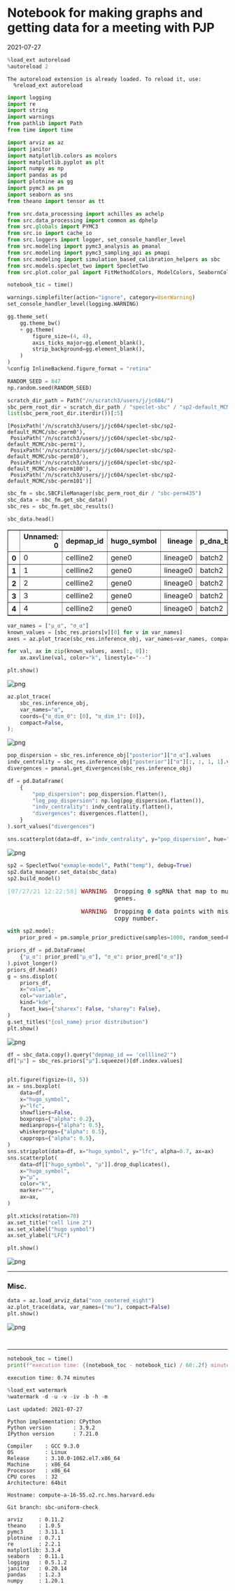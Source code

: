 # Notebook for making graphs and getting data for a meeting with PJP

2021-07-27

```python
%load_ext autoreload
%autoreload 2
```

    The autoreload extension is already loaded. To reload it, use:
      %reload_ext autoreload

```python
import logging
import re
import string
import warnings
from pathlib import Path
from time import time

import arviz as az
import janitor
import matplotlib.colors as mcolors
import matplotlib.pyplot as plt
import numpy as np
import pandas as pd
import plotnine as gg
import pymc3 as pm
import seaborn as sns
from theano import tensor as tt
```

```python
from src.data_processing import achilles as achelp
from src.data_processing import common as dphelp
from src.globals import PYMC3
from src.io import cache_io
from src.loggers import logger, set_console_handler_level
from src.modeling import pymc3_analysis as pmanal
from src.modeling import pymc3_sampling_api as pmapi
from src.modeling import simulation_based_calibration_helpers as sbc
from src.models.speclet_two import SpecletTwo
from src.plot.color_pal import FitMethodColors, ModelColors, SeabornColor
```

```python
notebook_tic = time()

warnings.simplefilter(action="ignore", category=UserWarning)
set_console_handler_level(logging.WARNING)

gg.theme_set(
    gg.theme_bw()
    + gg.theme(
        figure_size=(4, 4),
        axis_ticks_major=gg.element_blank(),
        strip_background=gg.element_blank(),
    )
)
%config InlineBackend.figure_format = "retina"

RANDOM_SEED = 847
np.random.seed(RANDOM_SEED)
```

```python
scratch_dir_path = Path("/n/scratch3/users/j/jc604/")
sbc_perm_root_dir = scratch_dir_path / "speclet-sbc" / "sp2-default_MCMC"
list(sbc_perm_root_dir.iterdir())[:5]
```

    [PosixPath('/n/scratch3/users/j/jc604/speclet-sbc/sp2-default_MCMC/sbc-perm0'),
     PosixPath('/n/scratch3/users/j/jc604/speclet-sbc/sp2-default_MCMC/sbc-perm1'),
     PosixPath('/n/scratch3/users/j/jc604/speclet-sbc/sp2-default_MCMC/sbc-perm10'),
     PosixPath('/n/scratch3/users/j/jc604/speclet-sbc/sp2-default_MCMC/sbc-perm100'),
     PosixPath('/n/scratch3/users/j/jc604/speclet-sbc/sp2-default_MCMC/sbc-perm101')]

```python
sbc_fm = sbc.SBCFileManager(sbc_perm_root_dir / "sbc-perm435")
sbc_data = sbc_fm.get_sbc_data()
sbc_res = sbc_fm.get_sbc_results()
```

```python
sbc_data.head()
```

<div>
<style scoped>
    .dataframe tbody tr th:only-of-type {
        vertical-align: middle;
    }

    .dataframe tbody tr th {
        vertical-align: top;
    }

    .dataframe thead th {
        text-align: right;
    }
</style>
<table border="1" class="dataframe">
  <thead>
    <tr style="text-align: right;">
      <th></th>
      <th>Unnamed: 0</th>
      <th>depmap_id</th>
      <th>hugo_symbol</th>
      <th>lineage</th>
      <th>p_dna_batch</th>
      <th>screen</th>
      <th>sgrna_target_chr</th>
      <th>sgrna</th>
      <th>copy_number</th>
      <th>rna_expr</th>
      <th>is_mutated</th>
      <th>lfc</th>
    </tr>
  </thead>
  <tbody>
    <tr>
      <th>0</th>
      <td>0</td>
      <td>cellline2</td>
      <td>gene0</td>
      <td>lineage0</td>
      <td>batch2</td>
      <td>broad</td>
      <td>Chr2</td>
      <td>gene0_sgrna0</td>
      <td>1.037115</td>
      <td>11.477938</td>
      <td>False</td>
      <td>-0.814870</td>
    </tr>
    <tr>
      <th>1</th>
      <td>1</td>
      <td>cellline2</td>
      <td>gene0</td>
      <td>lineage0</td>
      <td>batch2</td>
      <td>broad</td>
      <td>Chr2</td>
      <td>gene0_sgrna1</td>
      <td>1.037115</td>
      <td>11.477938</td>
      <td>False</td>
      <td>-0.991025</td>
    </tr>
    <tr>
      <th>2</th>
      <td>2</td>
      <td>cellline2</td>
      <td>gene0</td>
      <td>lineage0</td>
      <td>batch2</td>
      <td>broad</td>
      <td>Chr2</td>
      <td>gene0_sgrna2</td>
      <td>1.037115</td>
      <td>11.477938</td>
      <td>False</td>
      <td>-1.015043</td>
    </tr>
    <tr>
      <th>3</th>
      <td>3</td>
      <td>cellline2</td>
      <td>gene0</td>
      <td>lineage0</td>
      <td>batch2</td>
      <td>broad</td>
      <td>Chr2</td>
      <td>gene0_sgrna3</td>
      <td>1.037115</td>
      <td>11.477938</td>
      <td>False</td>
      <td>-0.619699</td>
    </tr>
    <tr>
      <th>4</th>
      <td>4</td>
      <td>cellline2</td>
      <td>gene0</td>
      <td>lineage0</td>
      <td>batch2</td>
      <td>broad</td>
      <td>Chr2</td>
      <td>gene0_sgrna4</td>
      <td>1.037115</td>
      <td>11.477938</td>
      <td>False</td>
      <td>-1.134367</td>
    </tr>
  </tbody>
</table>
</div>

```python
var_names = ["μ_α", "σ_α"]
known_values = [sbc_res.priors[v][0] for v in var_names]
axes = az.plot_trace(sbc_res.inference_obj, var_names=var_names, compact=False)

for val, ax in zip(known_values, axes[:, 0]):
    ax.axvline(val, color="k", linestyle="--")

plt.show()
```

![png](090_005_sp2-sbc-for-meeting_files/090_005_sp2-sbc-for-meeting_8_0.png)

```python
az.plot_trace(
    sbc_res.inference_obj,
    var_names="α",
    coords={"α_dim_0": [0], "α_dim_1": [0]},
    compact=False,
);
```

![png](090_005_sp2-sbc-for-meeting_files/090_005_sp2-sbc-for-meeting_9_0.png)

```python
pop_dispersion = sbc_res.inference_obj["posterior"]["σ_α"].values
indv_centrality = sbc_res.inference_obj["posterior"]["α"][:, :, 1, 1].values.squeeze()
divergences = pmanal.get_divergences(sbc_res.inference_obj)

df = pd.DataFrame(
    {
        "pop_dispersion": pop_dispersion.flatten(),
        "log_pop_dispersion": np.log(pop_dispersion.flatten()),
        "indv_centrality": indv_centrality.flatten(),
        "divergences": divergences.flatten(),
    }
).sort_values("divergences")

sns.scatterplot(data=df, x="indv_centrality", y="pop_dispersion", hue="divergences");
```

![png](090_005_sp2-sbc-for-meeting_files/090_005_sp2-sbc-for-meeting_10_0.png)

```python
sp2 = SpecletTwo("exmaple-model", Path("temp"), debug=True)
sp2.data_manager.set_data(sbc_data)
sp2.build_model()
```

<pre style="white-space:pre;overflow-x:auto;line-height:normal;font-family:Menlo,'DejaVu Sans Mono',consolas,'Courier New',monospace"><span style="color: #7fbfbf; text-decoration-color: #7fbfbf">[07/27/21 12:22:58] </span><span style="color: #800000; text-decoration-color: #800000">WARNING </span> Dropping <span style="color: #008080; text-decoration-color: #008080; font-weight: bold">0</span> sgRNA that map to multiple <a href="file:///n/data1/hms/dbmi/park/Cook/speclet/src/managers/model_data_managers.py"><span style="color: #7f7f7f; text-decoration-color: #7f7f7f">model_data_managers.py</span></a><span style="color: #7f7f7f; text-decoration-color: #7f7f7f">:265</span>
                             genes.
</pre>

<pre style="white-space:pre;overflow-x:auto;line-height:normal;font-family:Menlo,'DejaVu Sans Mono',consolas,'Courier New',monospace"><span style="color: #7fbfbf; text-decoration-color: #7fbfbf">                    </span><span style="color: #800000; text-decoration-color: #800000">WARNING </span> Dropping <span style="color: #008080; text-decoration-color: #008080; font-weight: bold">0</span> data points with missing   <a href="file:///n/data1/hms/dbmi/park/Cook/speclet/src/managers/model_data_managers.py"><span style="color: #7f7f7f; text-decoration-color: #7f7f7f">model_data_managers.py</span></a><span style="color: #7f7f7f; text-decoration-color: #7f7f7f">:275</span>
                             copy number.
</pre>

```python
with sp2.model:
    prior_pred = pm.sample_prior_predictive(samples=1000, random_seed=RANDOM_SEED)
```

```python
priors_df = pd.DataFrame(
    {"μ_α": prior_pred["μ_α"], "σ_α": prior_pred["σ_α"]}
).pivot_longer()
priors_df.head()
g = sns.displot(
    priors_df,
    x="value",
    col="variable",
    kind="kde",
    facet_kws={"sharex": False, "sharey": False},
)
g.set_titles("{col_name} prior distribution")
plt.show()
```

![png](090_005_sp2-sbc-for-meeting_files/090_005_sp2-sbc-for-meeting_13_0.png)

```python
df = sbc_data.copy().query("depmap_id == 'cellline2'")
df["μ"] = sbc_res.priors["μ"].squeeze()[df.index.values]


plt.figure(figsize=(8, 5))
ax = sns.boxplot(
    data=df,
    x="hugo_symbol",
    y="lfc",
    showfliers=False,
    boxprops={"alpha": 0.2},
    medianprops={"alpha": 0.5},
    whiskerprops={"alpha": 0.5},
    capprops={"alpha": 0.5},
)
sns.stripplot(data=df, x="hugo_symbol", y="lfc", alpha=0.7, ax=ax)
sns.scatterplot(
    data=df[["hugo_symbol", "μ"]].drop_duplicates(),
    x="hugo_symbol",
    y="μ",
    color="k",
    marker="^",
    ax=ax,
)

plt.xticks(rotation=70)
ax.set_title("cell line 2")
ax.set_xlabel("hugo symbol")
ax.set_ylabel("LFC")

plt.show()
```

![png](090_005_sp2-sbc-for-meeting_files/090_005_sp2-sbc-for-meeting_14_0.png)

---

### Misc.

```python
data = az.load_arviz_data("non_centered_eight")
az.plot_trace(data, var_names=("mu"), compact=False)
plt.show()
```

![png](090_005_sp2-sbc-for-meeting_files/090_005_sp2-sbc-for-meeting_17_0.png)

```python

```

```python

```

---

```python
notebook_toc = time()
print(f"execution time: {(notebook_toc - notebook_tic) / 60:.2f} minutes")
```

    execution time: 0.74 minutes

```python
%load_ext watermark
%watermark -d -u -v -iv -b -h -m
```

    Last updated: 2021-07-27

    Python implementation: CPython
    Python version       : 3.9.2
    IPython version      : 7.21.0

    Compiler    : GCC 9.3.0
    OS          : Linux
    Release     : 3.10.0-1062.el7.x86_64
    Machine     : x86_64
    Processor   : x86_64
    CPU cores   : 32
    Architecture: 64bit

    Hostname: compute-a-16-55.o2.rc.hms.harvard.edu

    Git branch: sbc-uniform-check

    arviz     : 0.11.2
    theano    : 1.0.5
    pymc3     : 3.11.1
    plotnine  : 0.7.1
    re        : 2.2.1
    matplotlib: 3.3.4
    seaborn   : 0.11.1
    logging   : 0.5.1.2
    janitor   : 0.20.14
    pandas    : 1.2.3
    numpy     : 1.20.1
